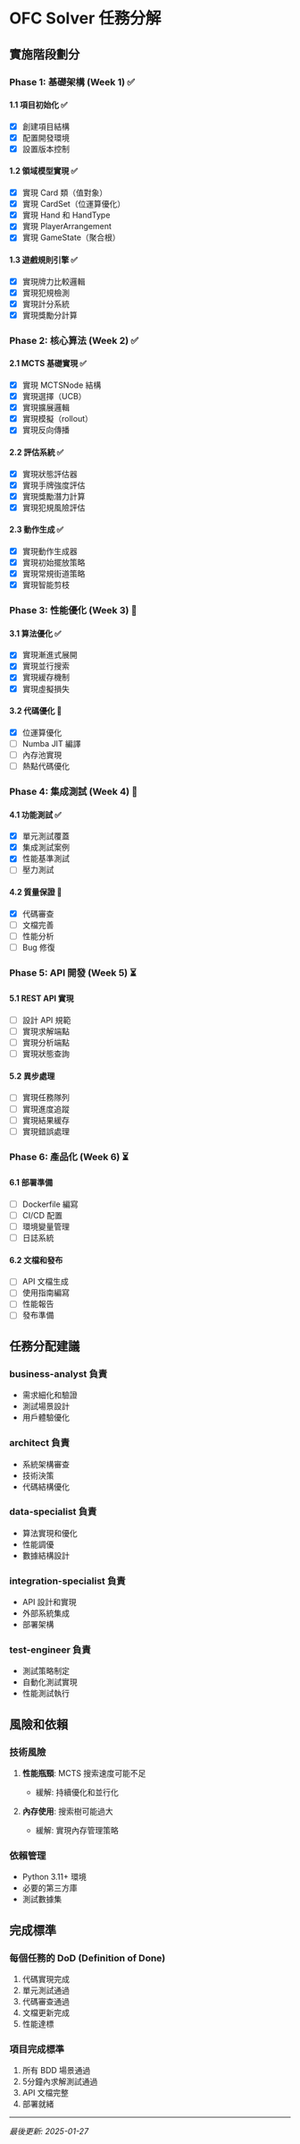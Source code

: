 # OFC Solver 任務分解

## 實施階段劃分

### Phase 1: 基礎架構 (Week 1) ✅
#### 1.1 項目初始化 ✅
- [x] 創建項目結構
- [x] 配置開發環境
- [x] 設置版本控制

#### 1.2 領域模型實現 ✅
- [x] 實現 Card 類（值對象）
- [x] 實現 CardSet（位運算優化）
- [x] 實現 Hand 和 HandType
- [x] 實現 PlayerArrangement
- [x] 實現 GameState（聚合根）

#### 1.3 遊戲規則引擎 ✅
- [x] 實現牌力比較邏輯
- [x] 實現犯規檢測
- [x] 實現計分系統
- [x] 實現獎勵分計算

### Phase 2: 核心算法 (Week 2) ✅
#### 2.1 MCTS 基礎實現 ✅
- [x] 實現 MCTSNode 結構
- [x] 實現選擇（UCB）
- [x] 實現擴展邏輯
- [x] 實現模擬（rollout）
- [x] 實現反向傳播

#### 2.2 評估系統 ✅
- [x] 實現狀態評估器
- [x] 實現手牌強度評估
- [x] 實現獎勵潛力計算
- [x] 實現犯規風險評估

#### 2.3 動作生成 ✅
- [x] 實現動作生成器
- [x] 實現初始擺放策略
- [x] 實現常規街道策略
- [x] 實現智能剪枝

### Phase 3: 性能優化 (Week 3) 🔄
#### 3.1 算法優化 ✅
- [x] 實現漸進式展開
- [x] 實現並行搜索
- [x] 實現緩存機制
- [x] 實現虛擬損失

#### 3.2 代碼優化 🔄
- [x] 位運算優化
- [ ] Numba JIT 編譯
- [ ] 內存池實現
- [ ] 熱點代碼優化

### Phase 4: 集成測試 (Week 4) 🔄
#### 4.1 功能測試 ✅
- [x] 單元測試覆蓋
- [x] 集成測試案例
- [x] 性能基準測試
- [ ] 壓力測試

#### 4.2 質量保證 🔄
- [x] 代碼審查
- [ ] 文檔完善
- [ ] 性能分析
- [ ] Bug 修復

### Phase 5: API 開發 (Week 5) ⏳
#### 5.1 REST API 實現
- [ ] 設計 API 規範
- [ ] 實現求解端點
- [ ] 實現分析端點
- [ ] 實現狀態查詢

#### 5.2 異步處理
- [ ] 實現任務隊列
- [ ] 實現進度追蹤
- [ ] 實現結果緩存
- [ ] 實現錯誤處理

### Phase 6: 產品化 (Week 6) ⏳
#### 6.1 部署準備
- [ ] Dockerfile 編寫
- [ ] CI/CD 配置
- [ ] 環境變量管理
- [ ] 日誌系統

#### 6.2 文檔和發布
- [ ] API 文檔生成
- [ ] 使用指南編寫
- [ ] 性能報告
- [ ] 發布準備

## 任務分配建議

### business-analyst 負責
- 需求細化和驗證
- 測試場景設計
- 用戶體驗優化

### architect 負責
- 系統架構審查
- 技術決策
- 代碼結構優化

### data-specialist 負責
- 算法實現和優化
- 性能調優
- 數據結構設計

### integration-specialist 負責
- API 設計和實現
- 外部系統集成
- 部署架構

### test-engineer 負責
- 測試策略制定
- 自動化測試實現
- 性能測試執行

## 風險和依賴

### 技術風險
1. **性能瓶頸**: MCTS 搜索速度可能不足
   - 緩解: 持續優化和並行化

2. **內存使用**: 搜索樹可能過大
   - 緩解: 實現內存管理策略

### 依賴管理
- Python 3.11+ 環境
- 必要的第三方庫
- 測試數據集

## 完成標準

### 每個任務的 DoD (Definition of Done)
1. 代碼實現完成
2. 單元測試通過
3. 代碼審查通過
4. 文檔更新完成
5. 性能達標

### 項目完成標準
1. 所有 BDD 場景通過
2. 5分鐘內求解測試通過
3. API 文檔完整
4. 部署就緒

---
*最後更新: 2025-01-27*